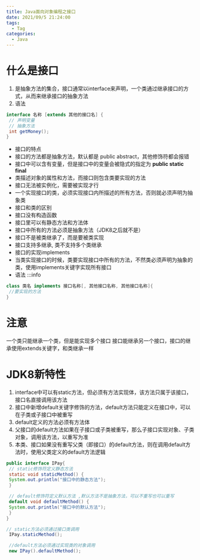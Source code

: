 ```yaml
---
title: Java⾯向对象编程之接口
date: 2021/09/5 21:24:00
tags:
  - Tag
categories:
  - Java
---
```


# 什么是接⼝
1. 是抽象⽅法的集合，接⼝通常以interface来声明，⼀个类通过继承接⼝的⽅式，从⽽来继承接⼝的抽象⽅法
2. 语法
```java
interface 名称 [extends 其他的接⼝名] {
 // 声明变量
 // 抽象⽅法
 int getMoney();
}
```
* 接⼝的特点
 * 接⼝的⽅法都是抽象⽅法，默认都是 public abstract，其他修饰符都会报错
 * 接⼝中可以含有变量，但是接⼝中的变量会被隐式的指定为 **public static final**
 * 类描述对象的属性和⽅法，⽽接⼝则包含类要实现的⽅法
 * 接⼝⽆法被实例化，需要被实现才⾏
 * ⼀个实现接⼝的类，必须实现接⼝内所描述的所有⽅法，否则就必须声明为抽象类
* 接⼝和类的区别
* 接⼝没有构造函数
 * 接⼝⾥可以有静态⽅法和⽅法体
 * 接⼝中所有的⽅法必须是抽象⽅法（JDK8之后就不是）
 * 接⼝不是被类继承了，⽽是要被类实现
 * 接⼝⽀持多继承, 类不⽀持多个类继承
* 接⼝的实现implements
 * 当类实现接⼝的时候，类要实现接⼝中所有的⽅法，不然类必须声明为抽象的类，使⽤implements关键字实现所有接⼝
 * 语法
:::info

```java
class 类名 implements 接⼝名称[, 其他接⼝名称, 其他接⼝名称]{
 //要实现的⽅法
}
```

# 注意
⼀个类只能继承⼀个类，但是能实现多个接⼝
接⼝能继承另⼀个接⼝，接⼝的继承使⽤extends关键字，和类继承⼀样

# JDK8新特性
1. interface中可以有static⽅法，但必须有⽅法实现体，该⽅法只属于该接⼝，接⼝名直接调⽤该⽅法
2. 接⼝中新增default关键字修饰的⽅法，default⽅法只能定义在接⼝中，可以在⼦类或⼦接⼝中被重写
3. default定义的⽅法必须有⽅法体
4. ⽗接⼝的default⽅法如果在⼦接⼝或⼦类被重写，那么⼦接⼝实现对象、⼦类对象，调⽤该⽅法，以重写为准
5. 本类、接⼝如果没有重写⽗类（即接⼝）的default⽅法，则在调⽤default⽅法时，使⽤⽗类定义的default⽅法逻辑

```java
public interface IPay{
 // static修饰符定义静态⽅法
 static void staticMethod() {
 System.out.println("接⼝中的静态⽅法");
 }

 // default修饰符定义默认⽅法 ,默认⽅法不是抽象⽅法，可以不重写也可以重写
 default void defaultMethod() {
 System.out.println("接⼝中的默认⽅法");
 }
} 
```
```java
// static⽅法必须通过接⼝类调⽤
 IPay.staticMethod();

 //default⽅法必须通过实现类的对象调⽤
 new IPay().defaultMethod();
```